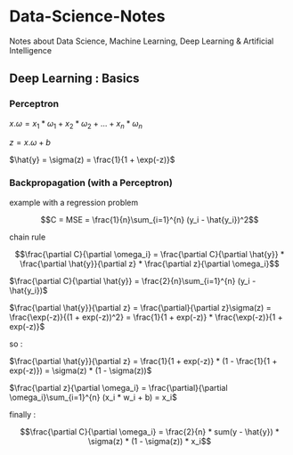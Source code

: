 # Data-Science-Notes
Notes about Data Science, Machine Learning, Deep Learning &amp; Artificial Intelligence

## Deep Learning : Basics

### Perceptron

$x.\omega = x_1*\omega_1 + x_2*\omega_2 + \dots + x_n*\omega_n$

$z = x.\omega + b$

$\hat{y} = \sigma(z) = \frac{1}{1 + \exp(-z)}$

### Backpropagation (with a Perceptron)

example with a regression problem 

$$C = MSE = \frac{1}{n}\sum_{i=1}^{n} (y_i - \hat{y_i})^2$$

chain rule

$$\frac{\partial C}{\partial \omega_i} = \frac{\partial C}{\partial \hat{y}} * \frac{\partial \hat{y}}{\partial z} * \frac{\partial z}{\partial \omega_i}$$

$\frac{\partial C}{\partial \hat{y}} = \frac{2}{n}\sum_{i=1}^{n} (y_i - \hat{y_i})$

$\frac{\partial \hat{y}}{\partial z} = \frac{\partial}{\partial z}\sigma(z) = \frac{\exp(-z)}{(1 + exp(-z))^2} = \frac{1}{1 + exp(-z)} * \frac{\exp(-z)}{1 + exp(-z)}$

so :

$\frac{\partial \hat{y}}{\partial z} = \frac{1}{1 + exp(-z)} * (1 - \frac{1}{1 + exp(-z)}) = \sigma(z) * (1 - \sigma(z))$

$\frac{\partial z}{\partial \omega_i} = \frac{\partial}{\partial \omega_i}\sum_{i=1}^{n} (x_i * w_i + b) = x_i$

finally :

$$\frac{\partial C}{\partial \omega_i} = \frac{2}{n} * sum(y - \hat{y}) * \sigma(z) * (1 - \sigma(z)) * x_i$$
